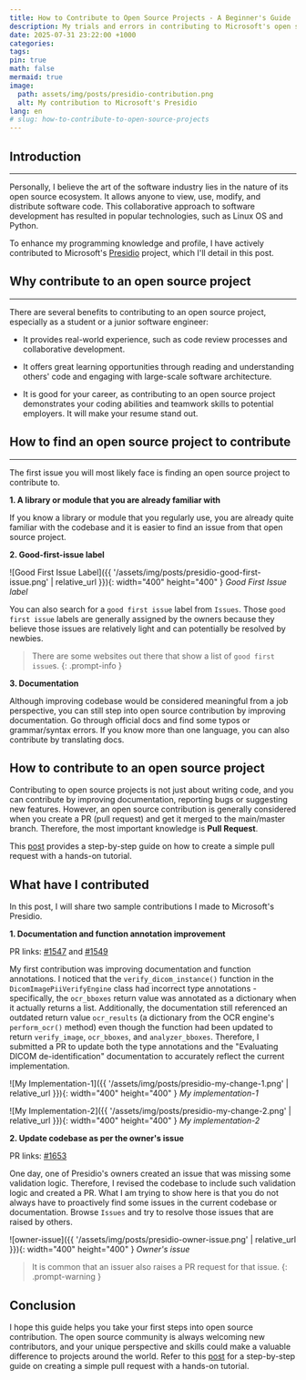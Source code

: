 ```yaml
---
title: How to Contribute to Open Source Projects - A Beginner's Guide
description: My trials and errors in contributing to Microsoft's open source projects.
date: 2025-07-31 23:22:00 +1000
categories:
tags:
pin: true
math: false
mermaid: true
image:
  path: assets/img/posts/presidio-contribution.png
  alt: My contribution to Microsoft's Presidio
lang: en
# slug: how-to-contribute-to-open-source-projects
---
```


## Introduction

---

Personally, I believe the art of the software industry lies in the nature of its open source ecosystem. It allows anyone to view, use, modify, and distribute software code. This collaborative approach to software development has resulted in popular technologies, such as Linux OS and Python.

To enhance my programming knowledge and profile, I have actively contributed to Microsoft's [Presidio](https://github.com/microsoft/presidio) project, which I'll detail in this post.

## Why contribute to an open source project

---

There are several benefits to contributing to an open source project, especially as a student or a junior software engineer:

- It provides real-world experience, such as code review processes and collaborative development.

- It offers great learning opportunities through reading and understanding others' code and engaging with large-scale software architecture.

- It is good for your career, as contributing to an open source project demonstrates your coding abilities and teamwork skills to potential employers. It will make your resume stand out.

## How to find an open source project to contribute

---

The first issue you will most likely face is finding an open source project to contribute to. 

**1. A library or module that you are already familiar with**

If you know a library or module that you regularly use, you are already quite familiar with the codebase and it is easier to find an issue from that open source project.

**2. Good-first-issue label**

![Good First Issue Label]({{ '/assets/img/posts/presidio-good-first-issue.png' | relative_url }}){: width="400" height="400" }
_Good First Issue label_

You can also search for a `good first issue` label from `Issues`. Those `good first issue` labels are generally assigned by the owners because they believe those issues are relatively light and can potentially be resolved by newbies.

> There are some websites out there that show a list of `good first issue`s.
{: .prompt-info }

**3. Documentation**

Although improving codebase would be considered meaningful from a job perspective, you can still step into open source contribution by improving documentation. Go through official docs and find some typos or grammar/syntax errors. If you know more than one language, you can also contribute by translating docs.

## How to contribute to an open source project

Contributing to open source projects is not just about writing code, and you can contribute by improving documentation, reporting bugs or suggesting new features. However, an open source contribution is generally considered when you create a PR (pull request) and get it merged to the main/master branch. Therefore, the most important knowledge is **Pull Request**.

This [post](https://siwoo-jung.github.io/posts/how-to-create-a-pull-request-on-github/) provides a step-by-step guide on how to create a simple pull request with a hands-on tutorial.

## What have I contributed

In this post, I will share two sample contributions I made to Microsoft's Presidio.

**1. Documentation and function annotation improvement**

PR links: 
[#1547](https://github.com/microsoft/presidio/pull/1547/) and
[#1549](https://github.com/microsoft/presidio/pull/1549/)

My first contribution was improving documentation and function annotations. I noticed that the `verify_dicom_instance()` function in the `DicomImagePiiVerifyEngine` class had incorrect type annotations - specifically, the `ocr_bboxes` return value was annotated as a dictionary when it actually returns a list. Additionally, the documentation still referenced an outdated return value `ocr_results` (a dictionary from the OCR engine's `perform_ocr()` method) even though the function had been updated to return `verify_image`, `ocr_bboxes`, and `analyzer_bboxes`. Therefore, I submitted a PR to update both the type annotations and the "Evaluating DICOM de-identification" documentation to accurately reflect the current implementation.

![My Implementation-1]({{ '/assets/img/posts/presidio-my-change-1.png' | relative_url }}){: width="400" height="400" }
_My implementation-1_

![My Implementation-2]({{ '/assets/img/posts/presidio-my-change-2.png' | relative_url }}){: width="400" height="400" }
_My implementation-2_

**2. Update codebase as per the owner's issue**

PR links: [#1653](https://github.com/microsoft/presidio/pull/1653/)

One day, one of Presidio's owners created an issue that was missing some validation logic. Therefore, I revised the codebase to include such validation logic and created a PR. What I am trying to show here is that you do not always have to proactively find some issues in the current codebase or documentation. Browse `Issues` and try to resolve those issues that are raised by others.

![owner-issue]({{ '/assets/img/posts/presidio-owner-issue.png' | relative_url }}){: width="400" height="400" }
_Owner's issue_

> It is common that an issuer also raises a PR request for that issue.
{: .prompt-warning }

## Conclusion

I hope this guide helps you take your first steps into open source contribution. The open source community is always welcoming new contributors, and your unique perspective and skills could make a valuable difference to projects around the world. Refer to 
this [post](https://siwoo-jung.github.io/posts/how-to-create-a-pull-request-on-github/) for a step-by-step guide on creating a simple pull request with a hands-on tutorial.
